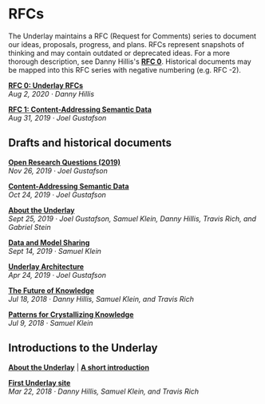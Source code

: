 # RFCs

The Underlay maintains a RFC (Request for Comments) series to document our ideas, proposals, progress, and plans. RFCs represent snapshots of thinking and may contain outdated or deprecated ideas. For a more thorough description, see Danny Hillis's [**RFC 0**](https://www.underlay.org/pub/urfcs/release/1). Historical documents may be mapped into this RFC series with negative numbering (e.g. RFC -2).

[**RFC 0: Underlay RFCs**](https://www.underlay.org/pub/urfcs/release/1)
<br/>*Aug 2, 2020 · Danny Hillis*

[**RFC 1: Content-Addressing Semantic Data**](https://notes.knowledgefutures.org/pub/ic0grz58)
<br/>*Aug 31, 2019 · Joel Gustafson*  


## Drafts and historical documents

[**Open Research Questions (2019)**](https://www.underlay.org/pub/research-questions)
<br/>*Nov 26, 2019 · Joel Gustafson*

[**Content-Addressing Semantic Data**](https://notes.knowledgefutures.org/pub/ic0grz58)
<br/>*Oct 24, 2019 · Joel Gustafson*

[**About the Underlay**](https://www.underlay.org/pub/tdefqg1q)
<br/>*Sept 25, 2019 · Joel Gustafson, Samuel Klein, Danny Hillis, Travis Rich, and Gabriel Stein*

[**Data and Model Sharing**](https://www.underlay.org/pub/data-sharing-questions/release/4)
<br/>*Sept 14, 2019 · Samuel Klein*

[**Underlay Architecture**](https://notes.knowledgefutures.org/pub/underlay-architecture/release/4)
<br/>*Apr 24, 2019 · Joel Gustafson*

[**The Future of Knowledge**](https://www.underlay.org/pub/future)
<br/>*Jul 18, 2018 · Danny Hillis, Samuel Klein, and Travis Rich*

[**Patterns for Crystallizing Knowledge**](https://www.underlay.org/pub/up)
<br/>*Jul 9, 2018 · Samuel Klein*


## Introductions to the Underlay

[**About the Underlay**](https://www.underlay.org/pub/tdefqg1q)  |  [**A short introduction**](https://www.underlay.org/pub/short-intro)

[**First Underlay site**](https://underlay.mit.edu)
<br/>*Mar 22, 2018 · Danny Hillis, Samuel Klein, and Travis Rich*


